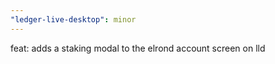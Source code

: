 ```yaml
---
"ledger-live-desktop": minor
---
```


feat: adds a staking modal to the elrond account screen on lld
